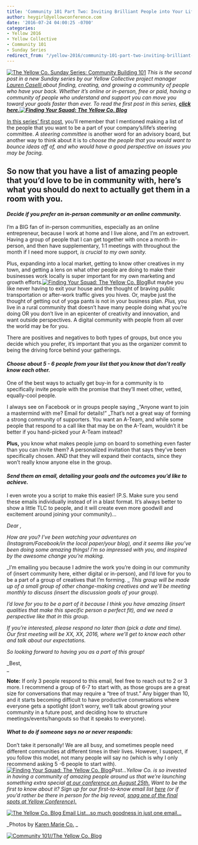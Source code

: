 ```yaml
---
title: 'Community 101 Part Two: Inviting Brilliant People into Your Life'
author: heygirl@yellowconference.com
date: '2016-07-24 04:00:25 -0700'
categories:
- Yellow 2016
- Yellow Collective
- Community 101
- Sunday Series
redirect_from: "/yellow-2016/community-101-part-two-inviting-brilliant-people-into-your-life/"
---
```


[![The Yellow Co. Sunday Series: Community Building 101](https://yellow-blog-images.imgix.net/2016/07/Community-Building.jpg)](https://yellow-blog-images.imgix.net/2016/07/Community-Building.jpg) _This is the second post in a new Sunday series by our Yellow Collective project manager_[ _Lauren Caselli_ ](http://www.laurencaselli.com/)_about finding, creating, and growing a community of people who have your back. Whether it’s online or in-person, free or paid, having a community of people who understand and support you can move you toward your goals faster than ever. To read the first post in this series,_ **_[click here.](http://yellowconference.com/2016/07/10/community-101-a-new-series-about-making-friends-as-an-adult/)[![Finding Your Squad: The Yellow Co. Blog](https://yellow-blog-images.imgix.net/2016/07/MG_1442.jpg)](https://yellow-blog-images.imgix.net/2016/07/MG_1442.jpg)_**

[In this series' first post,](http://yellowconference.com/2016/07/10/community-101-a-new-series-about-making-friends-as-an-adult/) you’ll remember that I mentioned making a list of the people that you want to be a part of your company’s/life’s steering committee. _A steering committee_ is another word for an advisory board, but another way to think about it is to _choose the people that you would want to bounce ideas off of, and who would have a good perspective on issues you may be facing._

## So now that you have a list of amazing people that you’d love to be in community with, here’s what you should do next to actually get them in a room with you.

#### _**Decide if you prefer an in-person community or an online community.**_

I’m a BIG fan of in-person communities, especially as an online entrepreneur, because I work at home and I live alone, and I’m an extrovert.  Having a group of people that I can get together with once a month in-person, and then have supplementary, 1:1 meetings with throughout the month if I need more support, _is crucial to my own sanity._

Plus, expanding into a local market, getting to know other creatives in my town, and getting a lens on what other people are doing to make their businesses work locally is super important for my own marketing and growth efforts.[![Finding Your Squad: The Yellow Co. Blog](https://yellow-blog-images.imgix.net/2016/07/MG_1495.jpg)](https://yellow-blog-images.imgix.net/2016/07/MG_1495.jpg)But maybe you like never having to exit your house and the thought of braving public transportation or after-work traffic gives you hives. Or, maybe just the thought of getting out of yoga pants is not in your business plan. _Plus,_ you live in a rural community that doesn’t have many people doing what you’re doing OR you don’t live in an epicenter of creativity and innovation, and want outside perspectives. A digital community with people from all over the world may be for you.

There are positives and negatives to both types of groups, but once you decide which you prefer, it’s important that you as the organizer commit to being the driving force behind your gatherings.

#### _**Choose about 5 - 6 people from your list that you know that** **don’t really know each other.**_

One of the best ways to actually get buy-in for a community is to specifically invite people with the promise that they’ll meet other, vetted, equally-cool people. 

I always see on Facebook or in groups people saying _“Anyone want to join a mastermind with me? Email for details!” _That’s not a great way of forming a strong community of supporters. You want an A-Team, and while some people that respond to a call like that may be on the A-Team, wouldn’t it be better if you hand-picked your A-Team instead?

**Plus,** you know what makes people jump on board to something even faster than you can invite them? A personalized invitation that says they’ve been specifically chosen. AND that they will expand their contacts, since they won’t really know anyone else in the group.

#### _Send them an email, detailing your goals and the outcomes you’d like to achieve._

I even wrote you a script to make this easier! (P.S. Make sure you send these emails individually instead of in a blast format. It’s always better to show a little TLC to people, and it will create even more goodwill and excitement around joining your community)...

_Dear <name>,</name>_

_How are you? I’ve been watching your adventures on (Instagram/Facebook/in the local paper/your blog), and it seems like you’ve been doing some amazing things! I’m so impressed with you, and inspired by the awesome change you’re making._

_I’m emailing you because I admire the work you’re doing in our community of (insert community here, either digital or in-person), and I’d love for you to be a part of a group of creatives that I’m forming. _ _This group will be made up of a small group of other change-making creatives and we’ll be meeting monthly to discuss (insert the discussion goals of your group)._

_I’d love for you to be a part of it because I think you have amazing (insert qualities that make this specific person a perfect fit), and we need a perspective like that in this group._

_If you’re interested, please respond no later than (pick a date and time). Our first meeting will be XX, XX, 2016, where we’ll get to know each other and talk about our expectations._

_So looking forward to having you as a part of this group!_

_Best,  
_

**Note:** If only 3 people respond to this email, feel free to reach out to 2 or 3 more. I recommend a group of 6-7 to start with, as those groups are a great size for conversations that may require a “tree of trust.” Any bigger than 10, and it starts becoming difficult to have productive conversations where everyone gets a spotlight (don’t worry, we’ll talk about growing your community in a future post, and deciding how to structure meetings/events/hangouts so that it speaks to everyone).

#### _**What to do if someone says no or never responds:**_

Don’t take it personally! We are all busy, and sometimes people need different communities at different times in their lives. However, I suspect, if you follow this model, not many people will say no (which is why I only recommend asking 5 -6 people to start with).[![Finding Your Squad: The Yellow Co. Blog](https://yellow-blog-images.imgix.net/2016/07/MG_1488.jpg)](https://yellow-blog-images.imgix.net/2016/07/MG_1488.jpg)_Psst…Yellow Co. is so invested in having a community of amazing people around us that we’re launching something extra special_ [_at our conference on August 25th._](http://yellowconference.com/) _Want to be the first to know about it? Sign up for our first-to-know email list_ [_here_](http://yellowconference.us3.list-manage.com/subscribe?u=3f8e45f74e0653e404965e2ef&id=e811fb1a74) _(or if you’d rather be there in person for the big reveal, [snag one of the final spots at Yellow Conference).](http://yellowconference.com/conference/two-day-admittance/)_

[![The Yellow Co. Blog Email List...so much goodness in just one email...](https://yellow-blog-images.imgix.net/2016/07/EMAIL-LIST.png)](http://yellowconference.us3.list-manage2.com/subscribe?u=3f8e45f74e0653e404965e2ef&id=7cb1ced4ff)

_Photos by [Karen Marie Co.](http://karenmarieco.com/) _

[![Community 101//The Yellow Co. Blog](https://yellow-blog-images.imgix.net/2016/07/LAURENCASELLI.jpg)](http://www.laurencaselli.com/)
